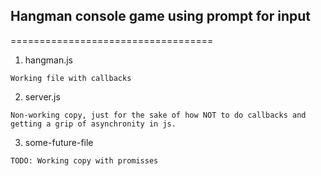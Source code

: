 ## Hangman console game using prompt for input
===================================
1. hangman.js
```
Working file with callbacks
```
2. server.js
```
Non-working copy, just for the sake of how NOT to do callbacks and getting a grip of asynchronity in js.
```
3. some-future-file 
```
TODO: Working copy with promisses
```
